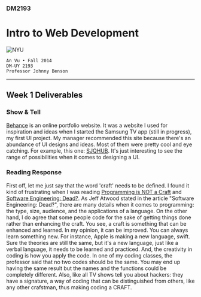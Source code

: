 ### DM2193

# Intro to Web Development

![NYU](http://j-hnnybens-n.com/capture/imami.png)

    An Vu • Fall 2014
    DM-UY 2193
    Professor Johnny Benson

---

## Week 1 Deliverables

### Show & Tell
[Behance](http://www/behance.net) is an online portfolio website. It was a website I used for inspiration and ideas when I started the Samsung TV app (still in progress), my first UI project. My manager recommended this site because there's an abundance of UI designs and ideas. Most of them were pretty cool and eye catching. For example, this one: [SJQHUB](https://www.behance.net/gallery/11730107/SJQHUB-Visual-Data-UI-Dashboard). It's just interesting to see the range of possibilities when it comes to designing a UI. 

### Reading Response
First off, let me just say that the word 'craft' needs to be defined. I found it kind of frustrating when I was reading [Programming is NOT a Craft](http://dannorth.net/2011/01/11/programming-is-not-a-craft/) and [Software Engineering: Dead?](http://blog.codinghorror.com/software-engineering-dead/). As Jeff Atwood stated in the article "Software Engineering: Dead?", there are many details when it comes to programming: the type, size, audience, and the applications of a language. On the other hand, I do agree that some people code for the sake of getting things done rather than enhancing the craft. You see, a craft is something that can be enhanced and learned. In my opinion, it can be improved. You can always learn something new. For instance, Apple is making a new language, swift. Sure the theories are still the same, but it's a new language, just like a verbal language, it needs to be learned and practiced. And, the creativity in coding is how you apply the code. In one of my coding classes, the professor said that no two codes should be the same. You may end up having the same result but the names and the functions could be completely different. Also, like all TV shows tell you about hackers: they have a signature, a way of coding that can be distinguished from others, like any other crafstman, thus making coding a CRAFT.